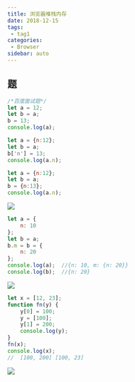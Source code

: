 ```yaml
---
title: 浏览器堆栈内存
date: 2018-12-15
tags:
 - tag1
categories:
 - Browser
sidebar: auto
---
```


## 题
```js
/*百度面试题*/
let a = 12;
let b = a;
b = 13;
console.log(a);

let a = {n:12};
let b = a;
b['n'] = 13;
console.log(a.n);

let a = {n:12};
let b = a;
b = {n:13};
console.log(a.n);
```
![](https://resource.limeili.co/image/20200311152012.png)



```js
let a = {
    n: 10
};
let b = a;
b.m = b = {
    n: 20
};
console.log(a);  //{n: 10, m: {n: 20}}
console.log(b);  //{n: 20}
```
![](https://resource.limeili.co/image/20200311162053.png)

```js
let x = [12, 23];
function fn(y) {
    y[0] = 100;
    y = [100];
    y[1] = 200;
    console.log(y);
}
fn(x); 
console.log(x);
//  [100, 200] [100, 23]
```
![](https://resource.limeili.co/image/20200311171020.png)

